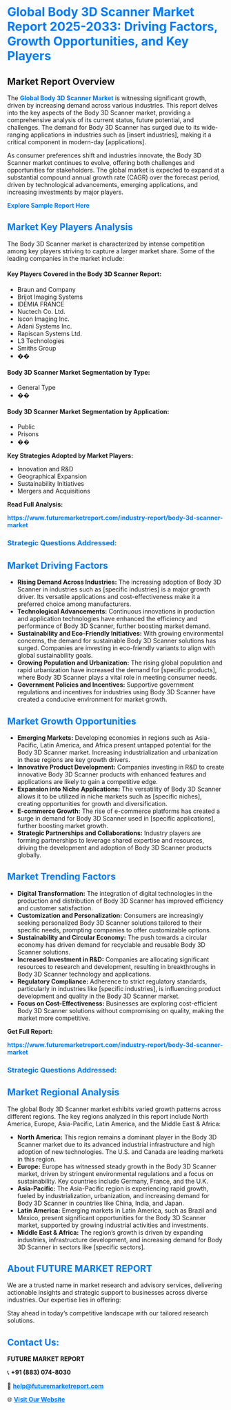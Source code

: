 <h1 style="color: #007BFF;">Global Body 3D Scanner Market Report 2025-2033: Driving Factors, Growth Opportunities, and Key Players</h1>

<section id="overview">
<h2>Market Report Overview</h2>
<p>The <a href="https://www.futuremarketreport.com/industry-report/body-3d-scanner-market" style="color: #007BFF; text-decoration: none;"><strong>Global Body 3D Scanner Market</strong></a> is witnessing significant growth, driven by increasing demand across various industries. This report delves into the key aspects of the Body 3D Scanner market, providing a comprehensive analysis of its current status, future potential, and challenges. The demand for Body 3D Scanner has surged due to its wide-ranging applications in industries such as [insert industries], making it a critical component in modern-day [applications].</p>
<p>As consumer preferences shift and industries innovate, the Body 3D Scanner market continues to evolve, offering both challenges and opportunities for stakeholders. The global market is expected to expand at a substantial compound annual growth rate (CAGR) over the forecast period, driven by technological advancements, emerging applications, and increasing investments by major players.</p>
</section>

<section id="overview">
<p><a href="https://www.futuremarketreport.com/request-sample/reportId=117318" style="color: #007BFF; text-decoration: none;"><strong>Explore Sample Report Here</strong></a></p>
</section>

<section id="key-players">
<h2 style="color: #007BFF;">Market Key Players Analysis</h2>
<p>The Body 3D Scanner market is characterized by intense competition among key players striving to capture a larger market share. Some of the leading companies in the market include:</p>
<h4>Key Players Covered in the Body 3D Scanner Report:</h4>
<ul><li>Braun and Company</li><li>Brijot Imaging Systems</li><li>IDEMIA FRANCE</li><li>Nuctech Co. Ltd.</li><li>Iscon Imaging Inc.</li><li>Adani Systems Inc.</li><li>Rapiscan Systems Ltd.</li><li>L3 Technologies</li><li>Smiths Group</li><li>��</li></ul>
<h4>Body 3D Scanner Market Segmentation by Type:</h4>
<ul><li>General Type</li><li>��</li></ul>

<h4>Body 3D Scanner Market Segmentation by Application:</h4>
<ul><li>Public</li><li>Prisons</li><li>��</li></ul>
<p><strong>Key Strategies Adopted by Market Players:</strong></p>
<ul>
<li>Innovation and R&D</li>
<li>Geographical Expansion</li>
<li>Sustainability Initiatives</li>
<li>Mergers and Acquisitions</li>
</ul>
</section>

<section>
<p><strong>Read Full Analysis: </strong></p><a href="https://www.futuremarketreport.com/industry-report/body-3d-scanner-market" style="color: #007BFF; text-decoration: none;"><strong>https://www.futuremarketreport.com/industry-report/body-3d-scanner-market</strong></a>
<h3 style="color: #007BFF;">Strategic Questions Addressed:</h3>
</section>

<section id="driving-factors">
<h2 style="color: #007BFF;">Market Driving Factors</h2>
<ul>
<li><strong>Rising Demand Across Industries:</strong> The increasing adoption of Body 3D Scanner in industries such as [specific industries] is a major growth driver. Its versatile applications and cost-effectiveness make it a preferred choice among manufacturers.</li>
<li><strong>Technological Advancements:</strong> Continuous innovations in production and application technologies have enhanced the efficiency and performance of Body 3D Scanner, further boosting market demand.</li>
<li><strong>Sustainability and Eco-Friendly Initiatives:</strong> With growing environmental concerns, the demand for sustainable Body 3D Scanner solutions has surged. Companies are investing in eco-friendly variants to align with global sustainability goals.</li>
<li><strong>Growing Population and Urbanization:</strong> The rising global population and rapid urbanization have increased the demand for [specific products], where Body 3D Scanner plays a vital role in meeting consumer needs.</li>
<li><strong>Government Policies and Incentives:</strong> Supportive government regulations and incentives for industries using Body 3D Scanner have created a conducive environment for market growth.</li>
</ul>
</section>

<section id="growth-opportunities">
<h2 style="color: #007BFF;">Market Growth Opportunities</h2>
<ul>
<li><strong>Emerging Markets:</strong> Developing economies in regions such as Asia-Pacific, Latin America, and Africa present untapped potential for the Body 3D Scanner market. Increasing industrialization and urbanization in these regions are key growth drivers.</li>
<li><strong>Innovative Product Development:</strong> Companies investing in R&D to create innovative Body 3D Scanner products with enhanced features and applications are likely to gain a competitive edge.</li>
<li><strong>Expansion into Niche Applications:</strong> The versatility of Body 3D Scanner allows it to be utilized in niche markets such as [specific niches], creating opportunities for growth and diversification.</li>
<li><strong>E-commerce Growth:</strong> The rise of e-commerce platforms has created a surge in demand for Body 3D Scanner used in [specific applications], further boosting market growth.</li>
<li><strong>Strategic Partnerships and Collaborations:</strong> Industry players are forming partnerships to leverage shared expertise and resources, driving the development and adoption of Body 3D Scanner products globally.</li>
</ul>
</section>

<section id="trending-factors">
<h2 style="color: #007BFF;">Market Trending Factors</h2>
<ul>
<li><strong>Digital Transformation:</strong> The integration of digital technologies in the production and distribution of Body 3D Scanner has improved efficiency and customer satisfaction.</li>
<li><strong>Customization and Personalization:</strong> Consumers are increasingly seeking personalized Body 3D Scanner solutions tailored to their specific needs, prompting companies to offer customizable options.</li>
<li><strong>Sustainability and Circular Economy:</strong> The push towards a circular economy has driven demand for recyclable and reusable Body 3D Scanner solutions.</li>
<li><strong>Increased Investment in R&D:</strong> Companies are allocating significant resources to research and development, resulting in breakthroughs in Body 3D Scanner technology and applications.</li>
<li><strong>Regulatory Compliance:</strong> Adherence to strict regulatory standards, particularly in industries like [specific industries], is influencing product development and quality in the Body 3D Scanner market.</li>
<li><strong>Focus on Cost-Effectiveness:</strong> Businesses are exploring cost-efficient Body 3D Scanner solutions without compromising on quality, making the market more competitive.</li>
</ul>
</section>

<section>
<p><strong>Get Full Report: </strong></p><a href="https://www.futuremarketreport.com/industry-report/body-3d-scanner-market" style="color: #007BFF; text-decoration: none;"><strong>https://www.futuremarketreport.com/industry-report/body-3d-scanner-market</strong></a>
<h3 style="color: #007BFF;">Strategic Questions Addressed:</h3>
</section>


<section id="regional-analysis">
<h2 style="color: #007BFF;">Market Regional Analysis</h2>
<p>The global Body 3D Scanner market exhibits varied growth patterns across different regions. The key regions analyzed in this report include North America, Europe, Asia-Pacific, Latin America, and the Middle East & Africa:</p>
<ul>
<li><strong>North America:</strong> This region remains a dominant player in the Body 3D Scanner market due to its advanced industrial infrastructure and high adoption of new technologies. The U.S. and Canada are leading markets in this region.</li>
<li><strong>Europe:</strong> Europe has witnessed steady growth in the Body 3D Scanner market, driven by stringent environmental regulations and a focus on sustainability. Key countries include Germany, France, and the U.K.</li>
<li><strong>Asia-Pacific:</strong> The Asia-Pacific region is experiencing rapid growth, fueled by industrialization, urbanization, and increasing demand for Body 3D Scanner in countries like China, India, and Japan.</li>
<li><strong>Latin America:</strong> Emerging markets in Latin America, such as Brazil and Mexico, present significant opportunities for the Body 3D Scanner market, supported by growing industrial activities and investments.</li>
<li><strong>Middle East & Africa:</strong> The region’s growth is driven by expanding industries, infrastructure development, and increasing demand for Body 3D Scanner in sectors like [specific sectors].</li>
</ul>
</section>

<footer>
<h2 style="color: #007BFF;">About FUTURE MARKET REPORT</h2>
<p>We are a trusted name in market research and advisory services, delivering actionable insights and strategic support to businesses across diverse industries. Our expertise lies in offering:</p>

<p>Stay ahead in today’s competitive landscape with our tailored research solutions.</p>

<h2 style="color: #007BFF;">Contact Us:</h2>
<p><strong>FUTURE MARKET REPORT</strong></p>
<p>📞 <strong>+91 (883) 074-8030</strong></p>
<p>📧 <strong><a href="mailto:help@futuremarketreport.com" style="color: #007BFF;">help@futuremarketreport.com</a></strong></p>
<p>🌐 <strong><a href="https://www.futuremarketreport.com/" style="color: #007BFF;">Visit Our Website</a></strong></p>
</footer>